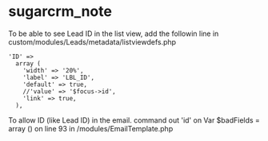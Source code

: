# sugarcrm_note
To be able to see Lead ID in the list view, add the followin line in custom/modules/Leads/metadata/listviewdefs.php
```
'ID' =>
  array (
    'width' => '20%',
    'label' => 'LBL_ID',
    'default' => true,
    //'value' => '$focus->id',
    'link' => true,
  ),
```

To allow ID (like Lead ID) in the email.
command out 'id' on Var $badFields = array () on line 93 in /modules/EmailTemplate.php
